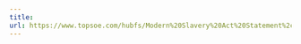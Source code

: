 ```yaml
---
title: 
url: https://www.topsoe.com/hubfs/Modern%20Slavery%20Act%20Statement%2c%20signed%204%20March%202022.pdf
---
```


